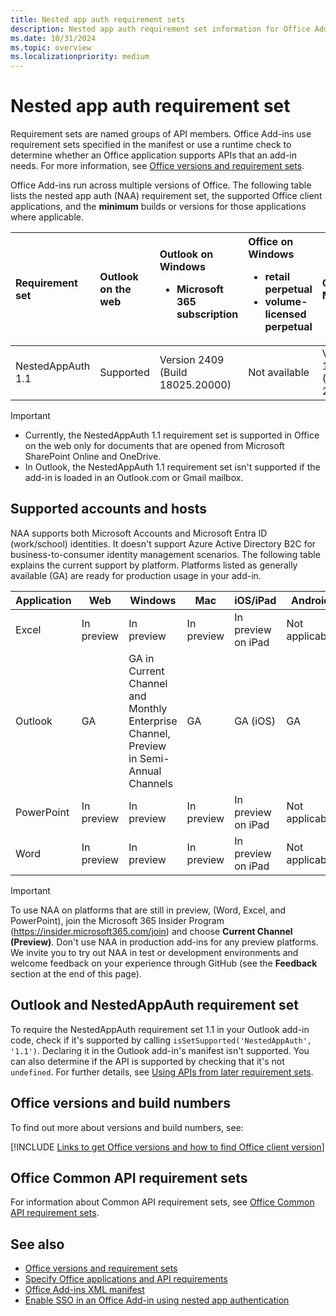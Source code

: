 ```yaml
---
title: Nested app auth requirement sets
description: Nested app auth requirement set information for Office Add-ins.
ms.date: 10/31/2024
ms.topic: overview
ms.localizationpriority: medium
---
```


# Nested app auth requirement set

Requirement sets are named groups of API members. Office Add-ins use requirement sets specified in the manifest or use a runtime check to determine whether an Office application supports APIs that an add-in needs. For more information, see [Office versions and requirement sets](/office/dev/add-ins/develop/office-versions-and-requirement-sets).

Office Add-ins run across multiple versions of Office. The following table lists the nested app auth (NAA) requirement set, the supported Office client applications, and the **minimum** builds or versions for those applications where applicable.

| Requirement set | Outlook on the web | Outlook on Windows<ul><li>Microsoft 365 subscription</li></ul> | Office on Windows<ul><li>retail perpetual</li><li>volume-licensed perpetual</li></ul> | Outlook on Mac | Outlook on iOS | Outlook on Android |
|:-----|:-----|:-----|:-----|:-----|:-----|:-----|
| NestedAppAuth 1.1 | Supported | Version 2409 (Build 18025.20000) | Not available | Version 16.89 (Build 24090815) | Build v4.2433.0 | Build v4.2433.0 |

> [!IMPORTANT]
>
> - Currently, the NestedAppAuth 1.1 requirement set is supported in Office on the web only for documents that are opened from Microsoft SharePoint Online and OneDrive.
> - In Outlook, the NestedAppAuth 1.1 requirement set isn't supported if the add-in is loaded in an Outlook.com or Gmail mailbox.

## Supported accounts and hosts

NAA supports both Microsoft Accounts and Microsoft Entra ID (work/school) identities. It doesn't support Azure Active Directory B2C for business-to-consumer identity management scenarios. The following table explains the current support by platform. Platforms listed as generally available (GA) are ready for production usage in your add-in.

| Application | Web        | Windows                                              | Mac        | iOS/iPad           | Android        |
|-------------|------------|------------------------------------------------------|------------|--------------------|----------------|
| Excel       | In preview | In preview                                           | In preview | In preview on iPad | Not applicable |
| Outlook     | GA         | GA in Current Channel and Monthly Enterprise Channel, Preview in Semi-Annual Channels | GA         | GA (iOS)           | GA             |
| PowerPoint  | In preview | In preview                                           | In preview | In preview on iPad | Not applicable |
| Word        | In preview | In preview                                           | In preview | In preview on iPad | Not applicable |

> [!IMPORTANT]
> To use NAA on platforms that are still in preview, (Word, Excel, and PowerPoint), join the Microsoft 365 Insider Program (https://insider.microsoft365.com/join) and choose **Current Channel (Preview)**. Don't use NAA in production add-ins for any preview platforms. We invite you to try out NAA in test or development environments and welcome feedback on your experience through GitHub (see the **Feedback** section at the end of this page).

## Outlook and NestedAppAuth requirement set

To require the NestedAppAuth requirement set 1.1 in your Outlook add-in code, check if it's supported by calling `isSetSupported('NestedAppAuth', '1.1')`.
Declaring it in the Outlook add-in's manifest isn't supported. You can also determine if the API is supported by checking that it's not `undefined`.
For further details, see [Using APIs from later requirement sets](/javascript/api/requirement-sets/outlook/outlook-api-requirement-sets#using-apis-from-later-requirement-sets).

## Office versions and build numbers

To find out more about versions and build numbers, see:

[!INCLUDE [Links to get Office versions and how to find Office client version](../../includes/links-get-office-versions-builds.md)]

## Office Common API requirement sets

For information about Common API requirement sets, see [Office Common API requirement sets](office-add-in-requirement-sets.md).

## See also

- [Office versions and requirement sets](/office/dev/add-ins/develop/office-versions-and-requirement-sets)
- [Specify Office applications and API requirements](/office/dev/add-ins/develop/specify-office-hosts-and-api-requirements)
- [Office Add-ins XML manifest](/office/dev/add-ins/develop/add-in-manifests)
- [Enable SSO in an Office Add-in using nested app authentication](/office/dev/add-ins/develop/enable-nested-app-authentication-in-your-add-in)
